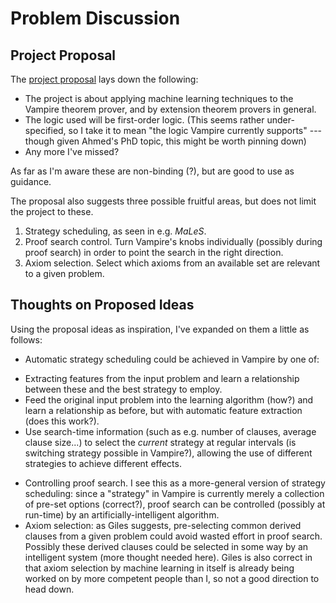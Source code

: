 # Problem Discussion

## Project Proposal

The [project proposal](http://www.cs.manchester.ac.uk/study/postgraduate-research/projects/description/?projectid=8160) lays down the following:

 * The project is about applying machine learning techniques to the Vampire theorem prover, and by extension theorem provers in general.
 * The logic used will be first-order logic. (This seems rather under-specified, so I take it to mean "the logic Vampire currently supports" --- though given Ahmed's PhD topic, this might be worth pinning down)
 * Any more I've missed?

As far as I'm aware these are non-binding (?), but are good to use as guidance.

The proposal also suggests three possible fruitful areas, but does not limit the project to these.

 1. Strategy scheduling, as seen in e.g. _MaLeS_.
 2. Proof search control. Turn Vampire's knobs individually (possibly during proof search) in order to point the search in the right direction.
 3. Axiom selection. Select which axioms from an available set are relevant to a given problem.

## Thoughts on Proposed Ideas

Using the proposal ideas as inspiration, I've expanded on them a little as follows:

 * Automatic strategy scheduling could be achieved in Vampire by one of:
  - Extracting features from the input problem and learn a relationship between these and the best strategy to employ.
  - Feed the original input problem into the learning algorithm (how?) and learn a relationship as before, but with automatic feature extraction (does this work?).
  - Use search-time information (such as e.g. number of clauses, average clause size...) to select the _current_ strategy at regular intervals (is switching strategy possible in Vampire?), allowing the use of different strategies to achieve different effects.
 * Controlling proof search. I see this as a more-general version of strategy scheduling: since a "strategy" in Vampire is currently merely a collection of pre-set options (correct?), proof search can be controlled (possibly at run-time) by an artificially-intelligent algorithm.
 * Axiom selection: as Giles suggests, pre-selecting common derived clauses from a given problem could avoid wasted effort in proof search. Possibly these derived clauses could be selected in some way by an intelligent system (more thought needed here). Giles is also correct in that axiom selection by machine learning in itself is already being worked on by more competent people than I, so not a good direction to head down.
